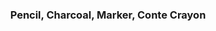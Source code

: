 ---
class: "col-sm-6 col-md-4 grid-item studio_art"
image: assets/images/portfolio/studio_art/blackandwhite/005.jpg
link: "discipline/studio_art_projects.html#blackandwhite"
focus: Drawing
name: Anatomical Collage
description: A final drawing for a drawing course.

divid: blackandwhite
title: <h3>Pencil, Charcoal, Marker, Conte Crayon</h3>
description_long: <p>These five drawings were used to progressively build skills in my introductory Drawing course.</p>
imagelinks: 
  - /assets/images/portfolio/studio_art/blackandwhite/001.jpg
  - /assets/images/portfolio/studio_art/blackandwhite/002.jpg
  - /assets/images/portfolio/studio_art/blackandwhite/003.jpg
  - /assets/images/portfolio/studio_art/blackandwhite/004.jpg
  - /assets/images/portfolio/studio_art/blackandwhite/005.jpg
images: 
  - /assets/images/portfolio/studio_art/blackandwhite/001.jpg
  - /assets/images/portfolio/studio_art/blackandwhite/002.jpg
  - /assets/images/portfolio/studio_art/blackandwhite/003.jpg
  - /assets/images/portfolio/studio_art/blackandwhite/004.jpg
  - /assets/images/portfolio/studio_art/blackandwhite/005.jpg
foci: 
  - Composition
  - Patterns
  - Value
  - Anatomy
---